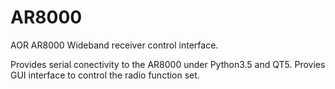 # AR8000
AOR AR8000 Wideband receiver control interface.

Provides serial conectivity to the AR8000 under Python3.5 and QT5.
Provies GUI interface to control the radio function set.
